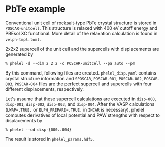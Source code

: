 # PbTe example

Conventional unit cell of rocksalt-type PbTe crystal structure is stored in
`POSCAR-unitcell`. This structure is relaxed with 400 eV cutoff energy and
PBEsol XC functional. More detail of the relaxation calculation is found in
`velph-tmpl.toml`.

2x2x2 supercell of the unit cell and the supercells with displacements are
generated by

```
% phelel -d --dim 2 2 2 -c POSCAR-unitcell --pa auto --pm
```

By this command, following files are created. `phelel_disp.yaml` contains
crystal structure information and `SPOSCAR`, `POSCAR-001`, `POSCAR-002`,
`POSCAR-003`, `POSCAR-004` files are the perfect supercell and supercells with
four different displacements, respectively.

Let's assume that these supercell calculations are executed in `disp-000`,
`disp-001`, `disp-002`, `disp-003`, and `disp-004`. After the VASP calculations
(`LWAP=.TRUE.` or `ELPH_PREPARE=.TRUE.` in `INCAR` is necessary), phelel
computes derivatives of local potential and PAW strengths with respect to
displacements by

```
% phelel --cd disp-{000..004}
```

The result is stored in `phelel_params.hdf5`.
